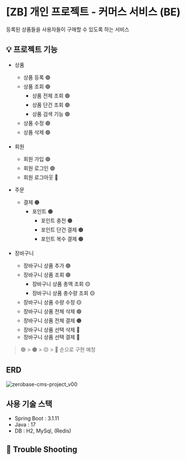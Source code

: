 # [ZB] 개인 프로젝트 - 커머스 서비스 (BE)
등록된 상품들을 사용자들이 구매할 수 있도록 하는 서비스

## 💡 프로젝트 기능
- 상품
  - 상품 등록 🟢
  - 상품 조회 🟢
    - 상품 전체 조회 🟢
    - 상품 단건 조회 🟢
    - 상품 검색 기능 🟢
  - 상품 수정 🟢
  - 상품 삭제 🟢
  
- 회원
  - 회원 가입 🟢
  - 회원 로그인 🟢
  - 회원 로그아웃 🔴

- 주문
  - 결제 🟠
    - 포인트 🟠
      - 포인트 충전 🟠
      - 포인트 단건 결제 🟠
      - 포인트 복수 결제 🟠 
    
- 장바구니
  - 장바구니 상품 추가 🟢
  - 장바구니 상품 조회 🟢
    - 장바구니 상품 총액 조회 🟡
    - 장바구니 상품 총수량 조회 🟡
  - 장바구니 상품 수량 수정 🟡
  - 장바구니 상품 전체 삭제 🟢
  - 장바구니 상품 전체 결제 🟠
  - 장바구니 상품 선택 삭제 🔴
  - 장바구니 상품 선택 결제 🔴

> 🟢 > 🟠 > 🟡 > 🔴 순으로 구현 예정

## ERD
![zerobase-cms-project_v00](https://github.com/dev-sam32/zerobase-cms-project/assets/90596545/8e519673-9b1b-4e40-a266-5147bd8c9dbb)

## 사용 기술 스택
- Spring Boot : 3.1.11
- Java : 17
- DB : H2, MySql, (Redis)
  
## 🚀 Trouble Shooting
